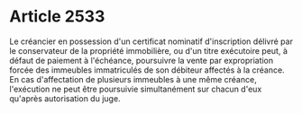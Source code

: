 # Article 2533

Le créancier en possession d'un certificat nominatif d'inscription délivré par le conservateur de la propriété immobilière, ou d'un titre exécutoire peut, à défaut de paiement à l'échéance, poursuivre la vente par expropriation forcée des immeubles immatriculés de son débiteur affectés à la créance.   En cas d'affectation de plusieurs immeubles à une même créance, l'exécution ne peut être poursuivie simultanément sur chacun d'eux qu'après autorisation du juge.